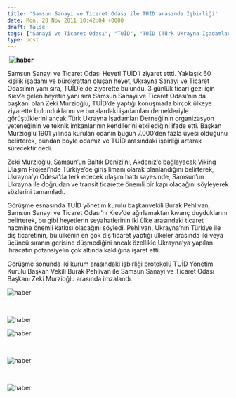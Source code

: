 ```yaml
---
title: 'Samsun Sanayi ve Ticaret Odası ile TUİD arasında İşbirliği'
date: Mon, 28 Nov 2011 10:42:04 +0000
draft: false
tags: ["Sanayi ve Ticaret Odası", "TUİD", "TUİD (Türk Ukrayna İşadamları Derneği)", "Türkiye", "Ukrayna", "Ziyaret"]
type: post
---
```


 **![haber](http://www.tuid.org.ua/images/haber/samsun1.jpg)**

Samsun Sanayi ve Ticaret Odası Heyeti TUİD’i ziyaret ettti. Yaklaşık 60 kişilik işadamı ve bürokrattan oluşan heyet, Ukrayna Sanayi ve Ticaret Odası’nın yanı sıra, TUİD’e de ziyarette bulundu. 3 günlük ticari gezi için Kiev’e gelen heyetin yanı sıra Samsun Sanayi ve Ticaret Odası’nın da başkanı olan Zeki Murzioğlu, TUİD’de yaptığı konuşmada birçok ülkeye ziyarette bulunduklarını ve buralardaki işadamları dernekleriyle görüştüklerini ancak Türk Ukrayna İşadamları Derneği’nin organizasyon yeteneğinin ve teknik imkanlarının kendilerini etkilediğini ifade etti. Başkan Murzioğlu 1901 yılında kurulan odanın bugün 7.000’den fazla üyesi olduğunu belirterek, bundan böyle odamız ve TUİD arasındaki işbirliği artarak sürecektir dedi.

Zeki Murzioğlu, Samsun’un Baltık Denizi’ni, Akdeniz’e bağlayacak Viking Ulaşım Projesi’nde Türkiye’de giriş limanı olarak planlandığını belirterek, Ukrayna’yı Odesa’da terk edecek ulaşım hattı sayesinde, Samsun’un Ukrayna ile doğrudan ve transit ticarette önemli bir kapı olacağını söyleyerek sözlerini tamamladı.

Görüşme esnasında TUİD yönetim kurulu başkanvekili Burak Pehlivan, Samsun Sanayi ve Ticaret Odası’nı Kiev’de ağırlamaktan kıvanç duyduklarını belirterek, bu gibi heyetlerin seyahatlerinin iki ülke arasındaki ticaret hacmine önemli katkısı olacağını söyledi. Pehlivan, Ukrayna’nın Türkiye ile dış ticaretinin, bu ülkenin en çok dış ticaret yaptığı ülkeler arasında iki veya üçüncü sıranın gerisine düşmediğini ancak özellikle Ukrayna’ya yapılan ihracatın potansiyelin çok altında kaldığına işaret etti.

Görüşme sonunda iki kurum arasındaki işbirliği protokolü TUİD Yönetim Kurulu Başkan Vekili Burak Pehlivan ile Samsun Sanayi ve Ticaret Odası Başkanı Zeki Murzioğlu arasında imzalandı.


![haber](http://www.tuid.org.ua/images/haber/samsun2.jpg)


 

![haber](http://www.tuid.org.ua/images/haber/samsun4.jpg)

![haber](http://www.tuid.org.ua/images/haber/samsun5.jpg)

 

![haber](http://www.tuid.org.ua/images/haber/samsun7.jpg)

 

![haber](http://www.tuid.org.ua/images/haber/samsun10.jpg)


